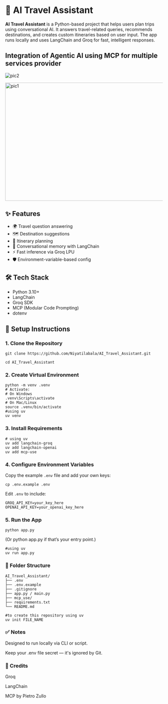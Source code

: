 # 🧠 AI Travel Assistant

**AI Travel Assistant** is a Python-based project that helps users plan trips using conversational AI. It answers travel-related queries, recommends destinations, and creates custom itineraries based on user input. The app runs locally and uses LangChain and Groq for fast, intelligent responses.

## Integration of Agentic AI using MCP for multiple services provider

![pic2](https://github.com/user-attachments/assets/8f2572d7-4257-4a7f-b837-8be5e2c74bbe)


<img width="872" height="378" alt="pic1" src="https://github.com/user-attachments/assets/9f9cc039-f80a-467d-a63b-a497d3807e0a" />

## ✨ Features

- 🌍 Travel question answering
- 🗺️ Destination suggestions
- 🧳 Itinerary planning
- 🧠 Conversational memory with LangChain
- ⚡ Fast inference via Groq LPU
- 🛡️ Environment-variable-based config

## 🛠️ Tech Stack

- Python 3.10+
- LangChain
- Groq SDK
- MCP (Modular Code Prompting)
- dotenv

## 🚀 Setup Instructions

### 1. Clone the Repository

```
git clone https://github.com/Niyatilabala/AI_Travel_Assistant.git
```
```
cd AI_Travel_Assistant
```
### 2. Create Virtual Environment

```
python -m venv .venv
# Activate:
# On Windows
.venv\Scripts\activate
# On Mac/Linux
source .venv/bin/activate
#using uv
uv venv
```

### 3. Install Requirements

```
# using uv
uv add langchain-groq
uv add langchain-openai
uv add mcp-use
```

### 4. Configure Environment Variables

Copy the example ```.env``` file and add your own keys:

```
cp .env.example .env
```

Edit ```.env``` to include:

```
GROQ_API_KEY=your_key_here
OPENAI_API_KEY=your_openai_key_here
```
### 5. Run the App

```
python app.py
```

(Or python app.py if that’s your entry point.)

```
#using uv
uv run app.py
```

### 📁 Folder Structure

```
AI_Travel_Assistant/
├── .env
├── .env.example
├── .gitignore
├── app.py / main.py
├── mcp_use/
├── requirements.txt
└── README.md
```
```
#to create this repository using uv
uv init FILE_NAME
```
### ✅ Notes

Designed to run locally via CLI or script.

Keep your .env file secret — it's ignored by Git.

### 🧠 Credits

Groq

LangChain

MCP by Pietro Zullo
